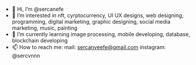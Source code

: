 - 👋 Hi, I’m @sercanefe
- 👀 I’m interested in nft, cyrptocurrency, UI UX designs, web designing, programming, digital marketing, graphic designing, social media marketing, music, painting
- 🌱 I’m currently learning image processing, mobile developing, database, blockchain developing
- 📫 How to reach me:
  mail: sercanveefe@gmail.com
  instagram: @sercvnnn 

<!---
sercanefe/sercanefe is a ✨ special ✨ repository because its `README.md` (this file) appears on your GitHub profile.
You can click the Preview link to take a look at your changes.
--->

